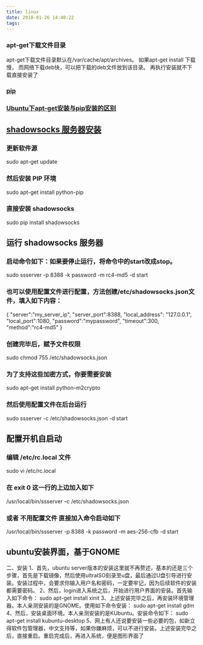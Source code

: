 ```yaml
---
title: linux
date: 2018-01-26 14:40:22
tags:
---
```

### apt-get下载文件目录
apt-get下载文件目录默认在/var/cache/apt/archives。
如果apt-get install 下载慢， 而网络下载deb快，可以把下载的deb文件放到该目录。
再执行安装就不下载直接安装了

###  [pip](http://www.ttlsa.com/python/how-to-install-and-use-pip-ttlsa/)
### [Ubuntu下apt-get安装与pip安装的区别](http://blog.csdn.net/rona_lin/article/details/45028277)


## [shadowsocks 服务器安装](https://linghucong.js.org/2016/04/20/setup-Shadowsocks-on-ubuntu-1604/)
### 更新软件源
sudo apt-get update
### 然后安装 PIP 环境
sudo apt-get install python-pip
### 直接安装 shadowsocks
sudo pip install shadowsocks

## 运行 shadowsocks 服务器
### 启动命令如下：如果要停止运行，将命令中的start改成stop。
sudo ssserver -p 8388 -k password -m rc4-md5 -d start
### 也可以使用配置文件进行配置，方法创建/etc/shadowsocks.json文件，填入如下内容：
{
    "server":"my_server_ip",
    "server_port":8388,
    "local_address": "127.0.0.1",
    "local_port":1080,
    "password":"mypassword",
    "timeout":300,
    "method":"rc4-md5"
}

### 创建完毕后，赋予文件权限
sudo chmod 755 /etc/shadowsocks.json
### 为了支持这些加密方式，你要需要安装
sudo apt–get install python–m2crypto
### 然后使用配置文件在后台运行
sudo ssserver -c /etc/shadowsocks.json -d start

## 配置开机自启动
### 编辑 /etc/rc.local 文件
sudo vi /etc/rc.local
### 在 exit 0 这一行的上边加入如下
/usr/local/bin/ssserver –c /etc/shadowsocks.json
### 或者 不用配置文件 直接加入命令启动如下
/usr/local/bin/ssserver -p 8388 -k password -m aes-256-cfb -d start


## ubuntu安装界面，基于GNOME
二、安装
1、首先，ubuntu server版本的安装这里就不再赘述，基本的还是三个步骤，首先是下载镜像，然后使用ultraISO刻录至u盘，最后通过U盘引导进行安装。安装过程中，会要求你输入用户名和密码，一定要牢记，因为后续软件的安装都需要密码。
2、然后，login进入系统之后，开始进行用户界面的安装。首先输入如下命令：
sudo apt-get install xinit
3、上述安装完毕之后，再安装环境管理器。本人亲测安装的是GNOME。使用如下命令安装：
sudo apt-get install gdm
4、然后，安装桌面环境。本人亲测安装的是KUbuntu。安装命令如下：
sudo apt-get install kubuntu-desktop
5、网上有人还说要安装一些必要的包，如新立得软件包管理器，中文支持等，如果你嫌麻烦，可以不进行安装。上述安装完毕之后，直接重启。重启完成后，再进入系统，便是图形界面了